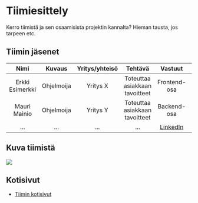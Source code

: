 # Tiimiesittely


Kerro tiimistä ja sen osaamisista projektin kannalta? Hieman tausta, jos tarpeen etc.

## Tiimin jäsenet

| Nimi | Kuvaus | Yritys/yhteisö | Tehtävä | Vastuut |Linkki |
|:-:|:-:|:-:|:-:|:-:|:-:|
| Erkki Esimerkki | Ohjelmoija | Yritys X | Toteuttaa asiakkaan tavoitteet | Frontend-osa | [LinkedIn]() |
| Mauri Mainio | Ohjelmoija | Yritys Y |Toteuttaa asiakkaan tavoitteet | Backend-osa | [LinkedIn]() |
| ... | ... | ... | ... | [LinkedIn]() |

## Kuva tiimistä

![](assets/Tiimin_jäsenet1.2.jpg)


## Kotisivut

* [Tiimin kotisivut]()
